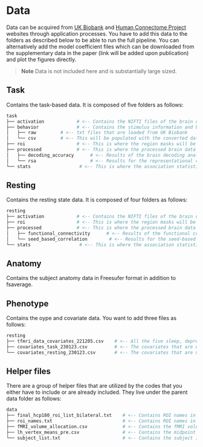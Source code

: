 # Data

Data can be acquired from [UK Biobank](https://www.ukbiobank.ac.uk/enable-your-research/apply-for-access) and [Human Connectome Project](https://www.humanconnectome.org/) websites through application processes. 
You have to add this data to the folders as described below to be able to run the full pipeline.
You can alternatively add the model coefficient files which can be downloaded from the supplementary data in the paper (link will be added upon publication) and plot the figures directly.

> **Note**
> Data is not included here and is substantially large sized.

## Task

Contains the task-based data. It is composed of five folders as follows:
```bash
task
├── activation            # <-- Contains the NIFTI files of the brain data loaded from UK Biobank 
├── behavior              # <-- Contains the stimulus information and behavioral results
│   ├── raw         # <-- txt files that are loaded from UK Biobank
│   └── csv         # <-- This will be populated with the converted data files to csv format
├── roi                   # <-- This is where the region masks will be stored when transformed            
├── processed             # <-- This is where the processed brain data will be generated
│   ├── decoding_accuracy      # <-- Results of the brain decoding analysis 
│   └── rsa                    # <-- Results for the representational connectivity analysis
└── stats                  # <-- This is where the association statistical tables will reside  
```   

## Resting

Contains the resting state data. It is composed of four folders as follows:
```bash
resting
├── activation            # <-- Contains the NIFTI files of the brain data loaded from UK Biobank 
├── roi                   # <-- This is where the region masks will be stored when transformed            
├── processed             # <-- This is where the processed brain data will be generated 
│   ├── functional_connectivity      # <-- Results of the functional connectivity analysis 
│   └── seed_based_correlation        # <-- Results for the seed-based connectivity analysis
└── stats                  # <-- This is where the association statistical tables will reside
```   

## Anatomy

Contains the subject anatomy data in Freesufer format in addition to fsaverage.

## Phenotype

Contains the oype and covariate data. You want to add three files as follows:
```bash
resting
├── tfmri_data_covariates_221205.csv    # <-- All the five sleep, depression, and cognition variables 
├── covariates_task_230123.csv          # <-- The covariates that are used in the task models            
└── covariates_resting_230123.csv       # <-- The covariates that are used in the resting-state models
```   

## Helper files
There are a group of helper files that are utilized by the codes that you either have to include or are already included.
They live under the parent data folder as follows:
```bash
data
├── final_hcp180_roi_list_bilateral.txt    # <-- Contains ROI names in the original form 
├── roi_names.txt                          # <-- Contains ROI names in formatted without any - signs (messes up with bdpy and statsmodels)            
├── fMRI_volume_allocation.csv             # <-- Contains the fMRI volumes allocated to each stimulus in the task (essential for decoding analysis)
├── lh_vertex_means_pre.csv                # <-- Contains the midpoint of each ROI in fsaverage_pre space. Used to plot connectivity.
└── subject_list.txt                       # <-- Contains the subject IDs (each line is one ID), you have to add this yourself
``` 